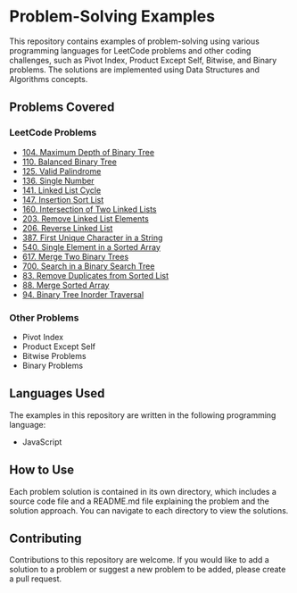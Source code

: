 # Problem-Solving Examples

This repository contains examples of problem-solving using various programming languages for LeetCode problems and other coding challenges, such as Pivot Index, Product Except Self, Bitwise, and Binary problems. The solutions are implemented using Data Structures and Algorithms concepts.

## Problems Covered

### LeetCode Problems
+ [104. Maximum Depth of Binary Tree](https://leetcode.com/problems/maximum-depth-of-binary-tree/)
+ [110. Balanced Binary Tree](https://leetcode.com/problems/balanced-binary-tree/)
+ [125. Valid Palindrome](https://leetcode.com/problems/valid-palindrome/)
+ [136. Single Number](https://leetcode.com/problems/single-number/)
+ [141. Linked List Cycle](https://leetcode.com/problems/linked-list-cycle/)
+ [147. Insertion Sort List](https://leetcode.com/problems/insertion-sort-list/)
+ [160. Intersection of Two Linked Lists](https://leetcode.com/problems/intersection-of-two-linked-lists/)
+ [203. Remove Linked List Elements](https://leetcode.com/problems/remove-linked-list-elements/)
+ [206. Reverse Linked List](https://leetcode.com/problems/reverse-linked-list/)
+ [387. First Unique Character in a String](https://leetcode.com/problems/first-unique-character-in-a-string/)
+ [540. Single Element in a Sorted Array](https://leetcode.com/problems/single-element-in-a-sorted-array/)
+ [617. Merge Two Binary Trees](https://leetcode.com/problems/merge-two-binary-trees/)
+ [700. Search in a Binary Search Tree](https://leetcode.com/problems/search-in-a-binary-search-tree/)
+ [83. Remove Duplicates from Sorted List](https://leetcode.com/problems/remove-duplicates-from-sorted-list/)
+ [88. Merge Sorted Array](https://leetcode.com/problems/merge-sorted-array/)
+ [94. Binary Tree Inorder Traversal](https://leetcode.com/problems/binary-tree-inorder-traversal/)

### Other Problems
- Pivot Index
- Product Except Self
- Bitwise Problems
- Binary Problems

## Languages Used
The examples in this repository are written in the following programming language:
- JavaScript

## How to Use
Each problem solution is contained in its own directory, which includes a source code file and a README.md file explaining the problem and the solution approach. You can navigate to each directory to view the solutions.

## Contributing
Contributions to this repository are welcome. If you would like to add a solution to a problem or suggest a new problem to be added, please create a pull request.
